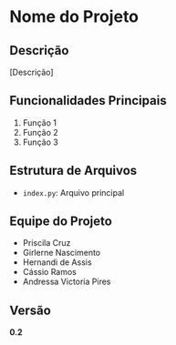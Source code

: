 # Nome do Projeto

## Descrição

[Descrição]

## Funcionalidades Principais

1. Função 1
2. Função 2
3. Função 3

## Estrutura de Arquivos

- `index.py`: Arquivo principal

## Equipe do Projeto

- Priscila Cruz
- Girlerne Nascimento
- Hernandi de Assis
- Cássio Ramos
- Andressa Victoria Pires

## Versão

**0.2**
